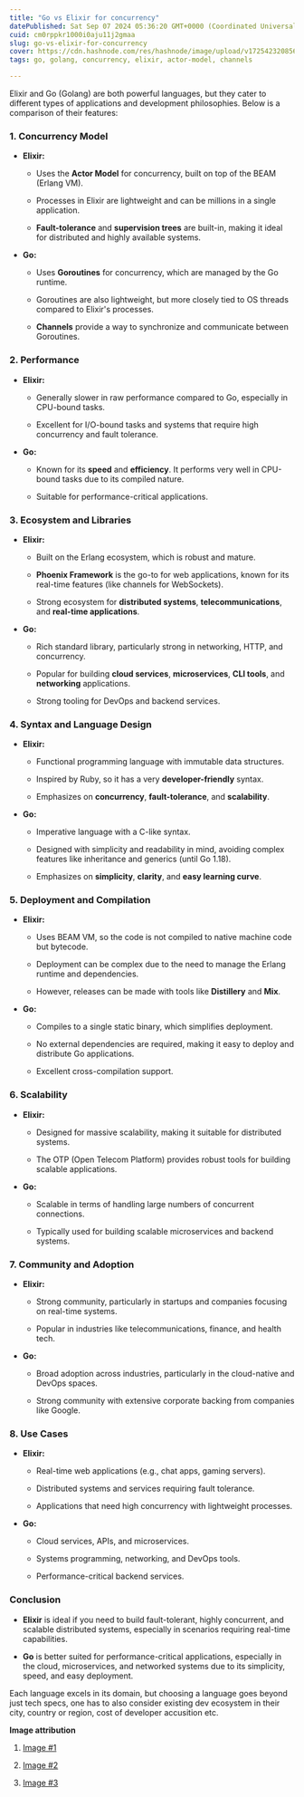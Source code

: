 ```yaml
---
title: "Go vs Elixir for concurrency"
datePublished: Sat Sep 07 2024 05:36:20 GMT+0000 (Coordinated Universal Time)
cuid: cm0rppkr1000i0aju11j2gmaa
slug: go-vs-elixir-for-concurrency
cover: https://cdn.hashnode.com/res/hashnode/image/upload/v1725423208562/829c7c8f-8d7e-4d3e-be89-001a9a002dba.png
tags: go, golang, concurrency, elixir, actor-model, channels

---
```


Elixir and Go (Golang) are both powerful languages, but they cater to different types of applications and development philosophies. Below is a comparison of their features:

### 1\. **Concurrency Model**

* **Elixir:**
    
    * Uses the **Actor Model** for concurrency, built on top of the BEAM (Erlang VM).
        
    * Processes in Elixir are lightweight and can be millions in a single application.
        
    * **Fault-tolerance** and **supervision trees** are built-in, making it ideal for distributed and highly available systems.
        
* **Go:**
    
    * Uses **Goroutines** for concurrency, which are managed by the Go runtime.
        
    * Goroutines are also lightweight, but more closely tied to OS threads compared to Elixir's processes.
        
    * **Channels** provide a way to synchronize and communicate between Goroutines.
        

### 2\. **Performance**

* **Elixir:**
    
    * Generally slower in raw performance compared to Go, especially in CPU-bound tasks.
        
    * Excellent for I/O-bound tasks and systems that require high concurrency and fault tolerance.
        
* **Go:**
    
    * Known for its **speed** and **efficiency**. It performs very well in CPU-bound tasks due to its compiled nature.
        
    * Suitable for performance-critical applications.
        

### 3\. **Ecosystem and Libraries**

* **Elixir:**
    
    * Built on the Erlang ecosystem, which is robust and mature.
        
    * **Phoenix Framework** is the go-to for web applications, known for its real-time features (like channels for WebSockets).
        
    * Strong ecosystem for **distributed systems**, **telecommunications**, and **real-time applications**.
        
* **Go:**
    
    * Rich standard library, particularly strong in networking, HTTP, and concurrency.
        
    * Popular for building **cloud services**, **microservices**, **CLI tools**, and **networking** applications.
        
    * Strong tooling for DevOps and backend services.
        

### 4\. **Syntax and Language Design**

* **Elixir:**
    
    * Functional programming language with immutable data structures.
        
    * Inspired by Ruby, so it has a very **developer-friendly** syntax.
        
    * Emphasizes on **concurrency**, **fault-tolerance**, and **scalability**.
        
* **Go:**
    
    * Imperative language with a C-like syntax.
        
    * Designed with simplicity and readability in mind, avoiding complex features like inheritance and generics (until Go 1.18).
        
    * Emphasizes on **simplicity**, **clarity**, and **easy learning curve**.
        

### 5\. **Deployment and Compilation**

* **Elixir:**
    
    * Uses BEAM VM, so the code is not compiled to native machine code but bytecode.
        
    * Deployment can be complex due to the need to manage the Erlang runtime and dependencies.
        
    * However, releases can be made with tools like **Distillery** and **Mix**.
        
* **Go:**
    
    * Compiles to a single static binary, which simplifies deployment.
        
    * No external dependencies are required, making it easy to deploy and distribute Go applications.
        
    * Excellent cross-compilation support.
        

### 6\. **Scalability**

* **Elixir:**
    
    * Designed for massive scalability, making it suitable for distributed systems.
        
    * The OTP (Open Telecom Platform) provides robust tools for building scalable applications.
        
* **Go:**
    
    * Scalable in terms of handling large numbers of concurrent connections.
        
    * Typically used for building scalable microservices and backend systems.
        

### 7\. **Community and Adoption**

* **Elixir:**
    
    * Strong community, particularly in startups and companies focusing on real-time systems.
        
    * Popular in industries like telecommunications, finance, and health tech.
        
* **Go:**
    
    * Broad adoption across industries, particularly in the cloud-native and DevOps spaces.
        
    * Strong community with extensive corporate backing from companies like Google.
        

### 8\. **Use Cases**

* **Elixir:**
    
    * Real-time web applications (e.g., chat apps, gaming servers).
        
    * Distributed systems and services requiring fault tolerance.
        
    * Applications that need high concurrency with lightweight processes.
        
* **Go:**
    
    * Cloud services, APIs, and microservices.
        
    * Systems programming, networking, and DevOps tools.
        
    * Performance-critical backend services.
        

### Conclusion

* **Elixir** is ideal if you need to build fault-tolerant, highly concurrent, and scalable distributed systems, especially in scenarios requiring real-time capabilities.
    
* **Go** is better suited for performance-critical applications, especially in the cloud, microservices, and networked systems due to its simplicity, speed, and easy deployment.
    

Each language excels in its domain, but choosing a language goes beyond just tech specs, one has to also consider existing dev ecosystem in their city, country or region, cost of developer accusition etc.

**Image attribution**

1. [Image #1](https://en.wikipedia.org/wiki/File:Go_Logo_Blue.svg)
    
2. [Image #2](https://commons.wikimedia.org/wiki/File:Official_Elixir_logo.png)
    
3. [Image #3](https://www.freepik.com/free-vector/racing-wheel-with-flags_1538782.htm#fromView=search&page=1&position=24&uuid=adb28412-26ba-47b1-a8be-dee2e2782934)